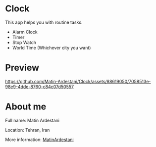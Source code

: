 # Clock
This app helps you with routine tasks.
- Alarm Clock
- Timer
- Stop Watch
- World Time (Whichever city you want)

# Preview
https://github.com/Matin-Ardestani/Clock/assets/88619050/7058513e-98e9-4dde-8760-c84c07d50557

# About me
Full name: Matin Ardestani

Location: Tehran, Iran

More information: [MatinArdestani](https://bioly.io/MatinArdestani)
